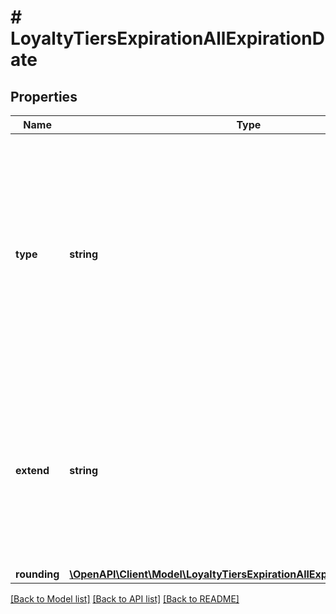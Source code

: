 # # LoyaltyTiersExpirationAllExpirationDate

## Properties

Name | Type | Description | Notes
------------ | ------------- | ------------- | -------------
**type** | **string** | What triggers the tier to expire for a customer.     &#x60;END_OF_PERIOD&#x60;: Expire tier at the end of the period.     &#x60;END_OF_NEXT_PERIOD&#x60;:  Expire tier at the end of the next period.   &#x60;BALANCE_DROP&#x60;: Tier expires when the points balance drops below the required range of the tier.   &#x60;CUSTOM&#x60;: Tier expires after a certain time period passes following the instance the points balance drops below the required range of the tier. | [optional]
**extend** | **string** | Extend the expiration by adding extra months or days in ISO 8601 format. The tier will remain active even though it reaches its expiration time period. For example, a tier with a duration of &#x60;P3M&#x60; will be valid for an additional duration of 3 months and a tier with a duration of &#x60;P1D&#x60; will be valid for an additional duration of 1 day. | [optional]
**rounding** | [**\OpenAPI\Client\Model\LoyaltyTiersExpirationAllExpirationDateRounding**](LoyaltyTiersExpirationAllExpirationDateRounding.md) |  | [optional]

[[Back to Model list]](../../README.md#models) [[Back to API list]](../../README.md#endpoints) [[Back to README]](../../README.md)
